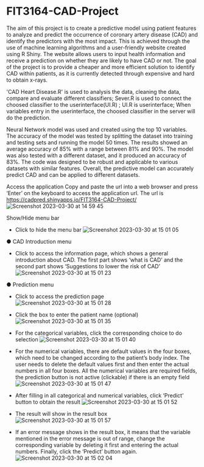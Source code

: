 # FIT3164-CAD-Project
The aim of this project is to create a predictive model using patient features to analyze and predict the occurrence of coronary artery disease (CAD) and identify the predictors with the most impact. This is achieved through the use of machine learning algorithms and a user-friendly website created using R Shiny. The website allows users to input health information and receive a prediction on whether they are likely to have CAD or not. The goal of the project is to provide a cheaper and more efficient solution to identify CAD within patients, as it is currently detected through expensive and hard to obtain x-rays.

'CAD Heart Disease.R' is used to analysis the data, cleaning the data, compare and evaluate different classifiers; Sever.R is used to connect the choosed classifier to the userinterface(UI.R) ; UI.R is userinterface; When variables entry in the userinterface, the choosed classifier in the server will do the prediction.

Neural Network model was used and created using the top 10 variables. The accuracy of the model was tested by splitting the dataset into training and testing sets and running the model 50 times. The results showed an average accuracy of 85% with a range between 81% and 90%. The model was also tested with a different dataset, and it produced an accuracy of 83%. The code was designed to be robust and applicable to various datasets with similar features. Overall, the predictive model can accurately predict CAD and can be applied to different datasets.


Access the application
Copy and paste the url into a web browser and press ‘Enter’ on the keyboard to access
the application url. The url is https://cadpred.shinyapps.io/FIT3164-CAD-Project/
![Screenshot 2023-03-30 at 14 59 45](https://user-images.githubusercontent.com/69461406/228725703-4787ef55-3beb-4288-b856-f747e2abf5ae.png)


Show/Hide menu bar
- Click to hide the menu bar
![Screenshot 2023-03-30 at 15 01 05](https://user-images.githubusercontent.com/69461406/228725998-207f5721-a630-4a8c-954f-777dafc89751.png)


● CAD Introduction menu
- Click to access the information page, which shows a general introduction
about CAD. The first part shows ‘what is CAD’ and the second part shows ‘Suggestions to lower the risk of CAD’
![Screenshot 2023-03-30 at 15 01 23](https://user-images.githubusercontent.com/69461406/228726023-f91db254-32d7-4152-982d-7fddcaf30432.png)


● Prediction menu
- Click to access the prediction page
![Screenshot 2023-03-30 at 15 01 28](https://user-images.githubusercontent.com/69461406/228726055-9246c0a9-a22e-40df-923e-1f9b645185b0.png)

- Click the box to enter the patient name (optional)
![Screenshot 2023-03-30 at 15 01 35](https://user-images.githubusercontent.com/69461406/228726078-e5f4d2c2-5a68-441c-aa36-aa14be4a2726.png)

- For the categorical variables, click the corresponding choice to do selection
![Screenshot 2023-03-30 at 15 01 40](https://user-images.githubusercontent.com/69461406/228726131-7420d619-1384-450c-9731-0fd06e0c2aa3.png)

- For the numerical variables, there are default values in the four boxes, which need to be changed according to the patient’s body index. The user needs to delete the default values first and then enter the actual numbers in all four boxes. All the numerical variables are required fields, the prediction button is not active (clickable) if there is an empty field
![Screenshot 2023-03-30 at 15 01 47](https://user-images.githubusercontent.com/69461406/228726224-5ed773e3-8b31-4620-94dd-6345c8e32d27.png)

- After filling in all categorical and numerical variables, click ‘Predict’ button to obtain the result
![Screenshot 2023-03-30 at 15 01 52](https://user-images.githubusercontent.com/69461406/228726256-e1e0dd06-6ea3-425a-808f-ecbae618bd77.png)

- The result will show in the result box
![Screenshot 2023-03-30 at 15 01 57](https://user-images.githubusercontent.com/69461406/228726270-dc240a6c-d565-4cf3-a75d-05f67e4136d0.png)

- If an error message shows in the result box, it means that the variable mentioned in the error message is out of range, change the corresponding variable by deleting it first and entering the actual numbers. Finally, click the ‘Predict’ button again.
![Screenshot 2023-03-30 at 15 02 04](https://user-images.githubusercontent.com/69461406/228726295-5ac9102b-fc0b-454a-91b0-e947d4c29d30.png)
